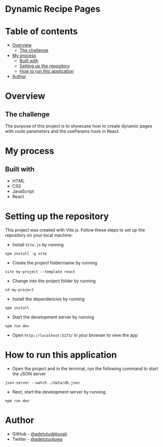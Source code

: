 # Dynamic Recipe Pages

# Table of contents

- [Overview](#overview)
  - [The challenge](#the-challenge)
- [My process](#my-process)
  - [Built with](#built-with)
  - [Setting up the repository](#setting-up-the-repository)
  - [How to run this application](#how-to-run-this-application)
- [Author](#author)

# Overview

## The challenge

The purpose of this project is to showcase how to create dynamic pages with route parameters and the useParams hook in React.

# My process

## Built with

- HTML
- CSS 
- JavaScript
- React

# Setting up the repository

This project was created with Vite.js. Follow these steps to set up the repository on your local machine:

- Install `Vite.js` by running
```
npm install -g vite
```
- Create the project folder/name by running
```
vite my-project --template react
```
- Change into the project folder by running
```
cd my-project
```
- Install the dependencies by running
```
npm install
```
- Start the development server by running
```
npm run dev
```
- Open `http://localhost:5173/` in your browser to view the app


# How to run this application

- Open the project and in the terminal, run the following command to start the JSON server
```
json-server --watch ./data/db.json
```
- Next, start the development server by running
```
npm run dev
```

# Author

- GitHub - [@adetutudeborah](https://github.com/adetutudeborah)
- Twitter - [@adetutuoluwa](https://twitter.com/adetutuoluwa2)



